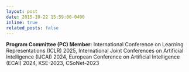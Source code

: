 ```yaml
---
layout: post
date: 2015-10-22 15:59:00-0400
inline: true
related_posts: false
---
```


**Program Committee (PC) Member:** International Conference on Learning Representations (ICLR) 2025, International Joint Conferences on Artificial Intelligence (IJCAI) 2024, European Conference on Artificial Intelligence (ECAI) 2024, KSE-2023, CSoNet-2023
